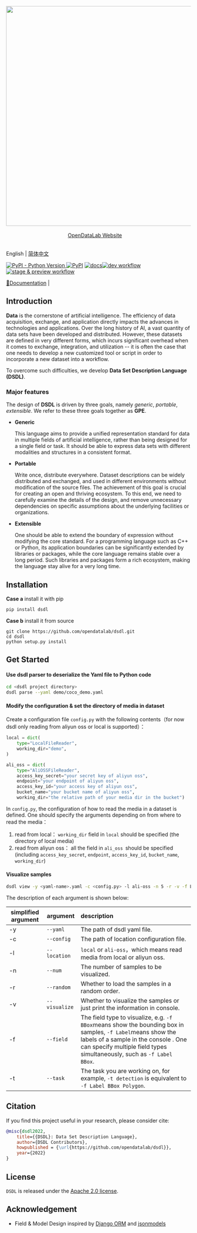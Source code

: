 <div align="center">
  <img src="https://raw.githubusercontent.com/opendatalab/dsdl-sdk/2ae5264a7ce1ae6116720478f8fa9e59556bed41/resources/opendatalab.svg" width="600"/>
  <div>&nbsp;</div>
  <div align="center">
    <a href="https://opendatalab.com/"> OpenDataLab Website</a>
    &nbsp;&nbsp;&nbsp;&nbsp;
  </div>
  <div>&nbsp;</div>
</div>

English | [简体中文](README_zh-CN.md)

[![PyPI - Python Version](https://img.shields.io/pypi/pyversions/odl-cli) ](https://pypi.org/project/odl-cli/)[![PyPI](https://img.shields.io/pypi/v/odl-cli)](https://pypi.org/project/odl-cli/) [![docs](https://img.shields.io/badge/docs-latest-blue)](https://github.com/opendatalab/dsdl-sdk/tree/dev-cli/docs)[![dev workflow](https://github.com/opendatalab/dsdl-sdk/actions/workflows/dev.yml/badge.svg?branch=dev)](https://github.com/opendatalab/dsdl-sdk/actions/workflows/dev.yml)[![stage & preview workflow](https://github.com/opendatalab/dsdl-sdk/actions/workflows/preview.yml/badge.svg?branch=dev)](https://github.com/opendatalab/dsdl-sdk/actions/workflows/preview.yml)

[📘Documentation](https://github.com/opendatalab/dsdl-sdk/tree/dev-cli/docs) |

## Introduction

**Data** is the cornerstone of artificial intelligence. The efficiency of data acquisition, exchange, and application directly impacts the advances in technologies and applications. Over the long history of AI, a vast quantity of data sets have been developed and distributed. However, these datasets are defined in very different forms, which incurs significant overhead when it comes to exchange, integration, and utilization -- it is often the case that one needs to develop a new customized tool or script in order to incorporate a new dataset into a workflow.

To overcome such difficulties, we develop **Data Set Description Language (DSDL)**.

### Major features

The design of **DSDL** is driven by three goals, namely *generic*, *portable*, *extensible*. We refer to these three goals together as **GPE**.

* **Generic**

  This language aims to provide a unified representation standard for data in multiple fields of artificial intelligence, rather than being designed for a single field or task. It should be able to express data sets with different modalities and structures in a consistent format.

* **Portable**

  Write once, distribute everywhere. Dataset descriptions can be widely distributed and exchanged, and used in different environments without modification of the source files. The achievement of this goal is crucial for creating an open and thriving ecosystem. To this end, we need to carefully examine the details of the design, and remove unnecessary dependencies on specific assumptions about the underlying facilities or organizations.

* **Extensible**

  One should be able to extend the boundary of expression without modifying the core standard. For a programming language such as C++ or Python, its application boundaries can be significantly extended by libraries or packages, while the core language remains stable over a long period. Such libraries and packages form a rich ecosystem, making the language stay alive for a very long time.

## Installation

**Case a** install it with pip

```bash
pip install dsdl
```

**Case b** install it from source

```shell
git clone https://github.com/opendatalab/dsdl.git
cd dsdl
python setup.py install
```

## Get Started

#### Use dsdl parser to deserialize the Yaml file to Python code
```bash
cd <dsdl project directory>
dsdl parse --yaml demo/coco_demo.yaml
```

#### Modify the configuration & set the directory of media in dataset

Create a configuration file `config.py` with the following contents（for now dsdl only reading from aliyun oss or local is supported）：

```python
local = dict(
    type="LocalFileReader",
    working_dir="demo",
)

ali_oss = dict(
    type="AliOSSFileReader",
    access_key_secret="your secret key of aliyun oss",
    endpoint="your endpoint of aliyun oss",
    access_key_id="your access key of aliyun oss",
    bucket_name="your bucket name of aliyun oss",
    working_dir="the relative path of your media dir in the bucket")
```

 In `config.py`, the configuration of how to read the media in a dataset is defined. One should specify the arguments depending on from where to read the media：  

1. read from local： `working_dir` field in `local` should be specified (the directory of local media)    
2. read from aliyun oss： all the field in `ali_oss `should be specified (including `access_key_secret`, `endpoint`, `access_key_id`, `bucket_name`, `working_dir`)  

#### Visualize samples

   ```bash
   dsdl view -y <yaml-name>.yaml -c <config.py> -l ali-oss -n 5 -r -v -f Label BBox
   ```

The description of each argument is shown below:  

| simplified  argument | argument      | description                                                  |
| -------------------- | ------------- | :----------------------------------------------------------- |
| -y                   | `--yaml`      | The path of dsdl yaml file.                                  |
| -c                   | `--config`    | The path of  location configuration file.                    |
| -l                   | `--location`  | `local` or `ali-oss`，which means read media from local or aliyun oss. |
| -n                   | `--num`       | The number of samples to be visualized.                      |
| -r                   | `--random`    | Whether to load the samples in a random order.               |
| -v                   | `--visualize` | Whether to visualize the samples or just print the information in console. |
| -f                   | `--field`     | The field type to visualize, e.g. `-f BBox`means show the bounding box in samples, `-f Label`means show the labels of a sample in the console . One can specify multiple field types simultaneously, such as `-f Label BBox`. |
| -t                   | `--task`      | The task you are working on, for example, `-t detection` is equivalent to `-f Label BBox Polygon`. |

## Citation

If you find this project useful in your research, please consider cite:

```bibtex
@misc{dsdl2022,
    title={{DSDL}: Data Set Description Language},
    author={DSDL Contributors},
    howpublished = {\url{https://github.com/opendatalab/dsdl}},
    year={2022}
}
```

## License

`DSDL` is released under the [Apache 2.0 license](LICENSE).

## Acknowledgement

* Field & Model Design inspired by [Django ORM](https://www.djangoproject.com/) and [jsonmodels](https://github.com/jazzband/jsonmodels)
